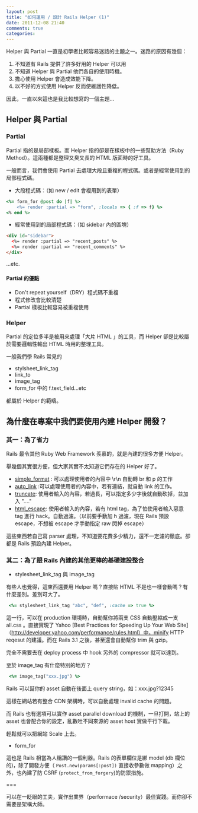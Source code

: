 ```yaml
---
layout: post
title: "如何運用 / 設計 Rails Helper (1)"
date: 2011-12-08 21:40
comments: true
categories: 
---
```


Helper 與 Partial 一直是初學者比較容易迷路的主題之一。迷路的原因有幾個：

1. 不知道有 Rails 提供了許多好用的 Helper 可以用
2. 不知道 Helper 與 Partial 他們各自的使用時機。
3. 擔心使用 Helper 會造成效能下降。
4. 以不好的方式使用 Helper 反而使維護性降低。

因此，一直以來這也是我比較想寫的一個主題…

## Helper 與 Partial

### Partial

Partial 指的是局部樣板。而 Helper 指的卻是在樣板中的一些幫助方法（Ruby Method）。這兩種都是整理又臭又長的 HTML 版面時的好工具。

一般而言，我們會使用 Partial 去處理大段且重複的程式碼。或者是經常使用到的局部程式碼。

* 大段程式碼：（如 new / edit 會複用到的表單）

``` ruby
<%= form_for @post do |f| %>
    <%= render :partial => "form", :locals => { :f => f} %>
<% end %>
```

* 經常使用到的局部程式碼：（如 sidebar 內的區塊）

``` html
<div id="sidebar">
  <%= render :partial => "recent_posts" %>
  <%= render :partial => "recent_comments" %>
</div>
```

…etc.

#### Partial 的優點

* Don't repeat yourself（DRY）程式碼不重複
* 程式修改會比較清楚
* Partial 樣板比較容易被重複使用

### Helper

Partial 的定位多半是被用來處理「大片 HTML 」的工具，而 Helper 卻是比較屬於需要邏輯性輸出 HTML 時用的整理工具。

一般我們學 Rails 常見的

* stylsheet_link_tag
* link_to
* image_tag
* form_for 中的 f.text_field…etc

都屬於 Helper 的範疇。

## 為什麼在專案中我們要使用內建 Helper 開發？

### 其一：為了省力

Rails 最令其他 Ruby Web Framework 羨慕的，就是內建的很多方便 Helper。

舉幾個其實很方便，但大家其實不太知道它們存在的 Helper 好了。

* [simple_format](http://apidock.com/rails/ActionView/Helpers/TextHelper/simple_format) : 可以處理使用者的內容中 \r\n 自動轉 br 和 p 的工作
* [auto_link](http://apidock.com/rails/ActionView/Helpers/TextHelper/auto_link) :可以處理使用者的內容中，若有連結，就自動 link 的工作。
* [truncate](http://apidock.com/rails/ActionView/Helpers/TextHelper/truncate): 使用者輸入的內容，若過長，可以指定多少字後就自動砍掉，並加入 "…."
* [html_escape](http://apidock.com/rails/ERB/Util/html_escape/class): 使用者輸入的內容，若有 html tag，為了怕使用者輸入惡意 tag 進行 hack。自動過濾。（以前要手動加 h 過濾，現在 Rails 預設 escape，不想被 escape 才手動指定 raw 閃掉 escape）

這些東西若自己寫 parser 處理，不知道要花費多少精力，還不一定濾的徹底。卻都是 Rails 預設內建 Helper。

### 其二：為了跟 Rails 內建的其他更棒的基礎建設整合

* stylesheet_link_tag 與 image_tag

有些人也覺得，這東西還要用 Helper 嗎？直接貼 HTML 不是也一樣會動嗎？有什麼差別。差別可大了。

``` ruby
 <%= stylesheet_link_tag "abc", "def", :cache => true %>
```

這一行，可以在 production 環境時，自動幫你將兩支 CSS 自動壓縮成一支 all.css 。直接實現了 Yahoo [Best Practices for Speeding Up Your Web Site]（http://developer.yahoo.com/performance/rules.html）中，minify HTTP reqesut 的建議。而在 Rails 3.1 之後，甚至還會自動幫你 trim 與 gzip。

完全不需要去在 deploy process 中 hook 另外的 compressor 就可以達到。

至於 image_tag 有什麼特別的地方？

``` ruby
 <%= image_tag("xxx.jpg") %>
```

Rails 可以幫你的 asset 自動在後面上 query string，如：xxx.jpg?12345

這樣在網站若有整合 CDN 架構時，可以自動處理 invalid cache 的問題。

而 Rails 也有選項可以實作 asset parallel download 的機制，一旦打開，站上的 asset 也會配合你的設定，亂數吐不同來源的 asset host 實做平行下載。

輕鬆就可以把網站 Scale 上去。

* form_for

這也是 Rails 相當為人稱讚的一個利器。Rails 的表單欄位是綁 model (db 欄位的)，除了開發方便（ `Post.new(params[:post])` 直接收參數做 mapping）之外，也內建了防 CSRF (`protect_from_forgery`)的防禦措施。

===

可以在一眨眼的工夫，實作出業界（performace /security）最佳實踐。而你卻不需要是架構大師。

